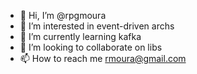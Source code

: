 - 👋 Hi, I’m @rpgmoura
- 👀 I’m interested in event-driven archs
- 🌱 I’m currently learning kafka
- 💞️ I’m looking to collaborate on libs
- 📫 How to reach me rmoura@gmail.com

<!---
rpgmoura/rpgmoura is a ✨ special ✨ repository because its `README.md` (this file) appears on your GitHub profile.
You can click the Preview link to take a look at your changes.
--->
